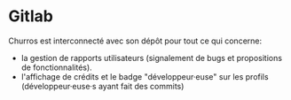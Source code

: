 Gitlab
======

Churros est interconnecté avec son dépôt pour tout ce qui concerne:
                
- la gestion de rapports utilisateurs (signalement de bugs et propositions de fonctionnalités).
- l'affichage de crédits et le badge "développeur·euse" sur les profils (développeur·euse·s ayant fait des commits)
